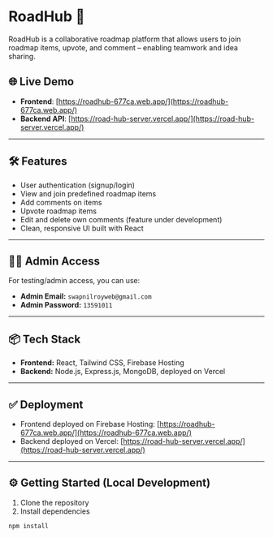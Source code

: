# RoadHub 🚀

RoadHub is a collaborative roadmap platform that allows users to join roadmap items, upvote, and comment – enabling teamwork and idea sharing.

## 🌐 Live Demo

- **Frontend**: [https://roadhub-677ca.web.app/](https://roadhub-677ca.web.app/)
- **Backend API**: [https://road-hub-server.vercel.app/](https://road-hub-server.vercel.app/)

---

## 🛠️ Features

- User authentication (signup/login)
- View and join predefined roadmap items
- Add comments on items
- Upvote roadmap items
- Edit and delete own comments (feature under development)
- Clean, responsive UI built with React

---

## 🧑‍💻 Admin Access

For testing/admin access, you can use:

- **Admin Email:** `swapnilroyweb@gmail.com`
- **Admin Password:** `13591011`

---

## 📦 Tech Stack

- **Frontend:** React, Tailwind CSS, Firebase Hosting
- **Backend:** Node.js, Express.js, MongoDB, deployed on Vercel

---

## ✅ Deployment

- Frontend deployed on Firebase Hosting: [https://roadhub-677ca.web.app/](https://roadhub-677ca.web.app/)
- Backend deployed on Vercel: [https://road-hub-server.vercel.app/](https://road-hub-server.vercel.app/)

---

## ⚙️ Getting Started (Local Development)

1. Clone the repository
2. Install dependencies

```bash
npm install

